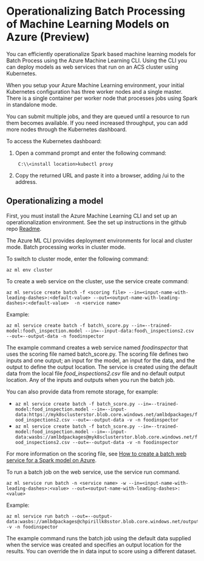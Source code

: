 # Operationalizing Batch Processing of Machine Learning Models on Azure (Preview) 

You can efficiently operationalize Spark based machine learning models for Batch Process using the Azure Machine Learning CLI. Using the CLI you can deploy models as web services that run on an ACS cluster using Kubernetes.

When you setup your Azure Machine Learning environment, your initial Kubernetes configuration has three worker nodes and a single master. There is a single container per worker node that processes jobs using Spark in standalone mode.

You can submit multiple jobs, and they are queued until a resource to run them becomes available. If you need increased throughput, you can add more nodes through the Kubernetes dashboard.

To access the Kubernetes dashboard:

1. Open a command prompt and enter the following command:

        C:\\<install location>kubectl proxy

2. Copy the returned URL and paste it into a browser, adding /ui to the address.

## Operationalizing a model

First, you must install the Azure Machine Learning CLI and set up an operationalization environment. See the set up instructions in the github repo [Readme](https://aka.ms/o16ncli).

The Azure ML CLI provides deployment environments for local and cluster mode. Batch processing works in cluster mode.

To switch to cluster mode, enter the following command:

    az ml env cluster

To create a web service on the cluster, use the service create command:

    az ml service create batch -f <scoring file> --in=<input-name-with-leading-dashes>:<default-value> --out=<output-name-with-leading-dashes>:<default-value>  -n <service name>

Example:

    az ml service create batch -f batch\_score.py --in=--trained-model:food\_inspection.model --in=--input-data:food\_inspections2.csv --out=--output-data -n foodinspector

The example command creates a web service named *foodinspector* that uses the scoring file named batch\_score.py. The scoring file defines two inputs and one output; an input for the model, an input for the data, and the output to define the output location. The service is created using the default data from the local file *food\_inspections2.csv* file and no default output location. Any of the inputs and outputs when you run the batch job. 

You can also provide data from remote storage, for example:

* ```az ml service create batch -f batch_score.py --in=--trained-model:food_inspection.model --in=--input-data:https://myk8sclusterstor.blob.core.windows.net/amlbdpackages/food_inspections2.csv --out=--output-data -v -n foodinspector```
* ```az ml service create batch -f batch_score.py --in=--trained-model:food_inspection.model --in=--input-data:wasbs://amlbdpackages@myk8sclusterstor.blob.core.windows.net/food_inspections2.csv --out=--output-data -v -n foodinspector```

For more information on the scoring file, see [How to create a batch web service for a Spark model on Azure](https://github.com/Azure/Machine-Learning-Operationalization/blob/master/samples/spark/tutorials/batch/batchwebservices.ipynb).

To run a batch job on the web service, use the service run command.

    az ml service run batch -n <service name> -w --in=<input-name-with-leading-dashes>:<value> --out=<output-name-with-leading-dashes>:<value>

Example:

    az ml service run batch --out=--output-data:wasbs://amlbdpackages@chpirillk8sstor.blob.core.windows.net/output.parquet -v -n foodinspector

The example command runs the batch job using the default data supplied when the service was created and specifies an output location for the results. You can override the in data input to score using a different dataset.
